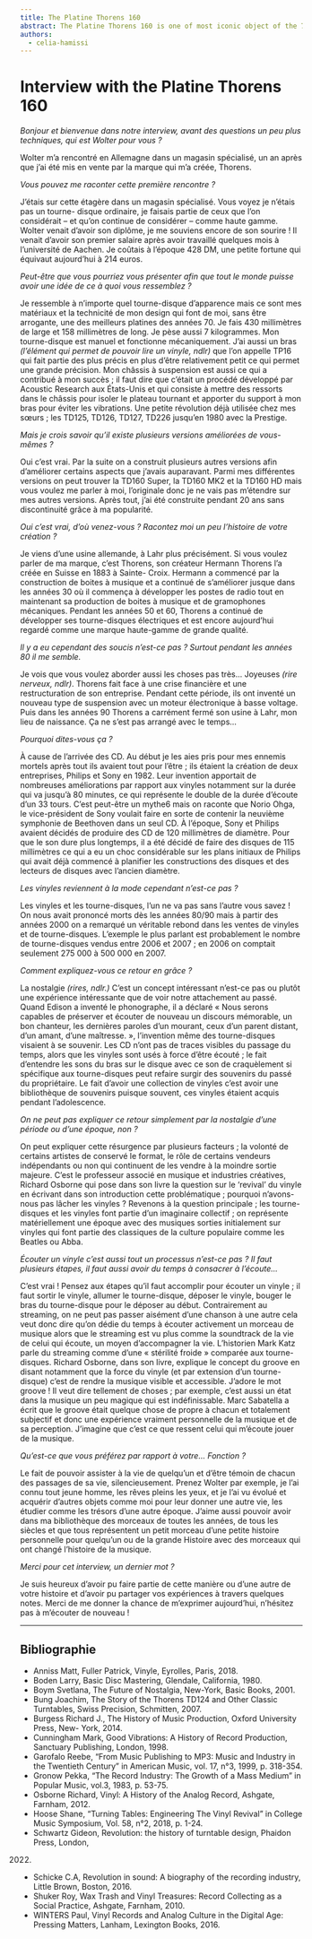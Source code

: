 ```yaml
---
title: The Platine Thorens 160
abstract: The Platine Thorens 160 is one of most iconic object of the 70s, and still is considered to be a masterpiece of sound-engineering.
authors:
  - celia-hamissi
---
```




# Interview with the Platine Thorens 160 
*Bonjour et bienvenue dans notre interview, avant des questions un peu plus techniques, qui est Wolter pour vous ?*

Wolter m’a rencontré en Allemagne dans un magasin spécialisé, un an après que j’ai été mis en vente par la marque qui m’a créée, Thorens.

*Vous pouvez me raconter cette première rencontre ?*

J’étais sur cette étagère dans un magasin spécialisé. Vous voyez je n’étais pas un tourne- disque ordinaire, je faisais partie de ceux que l’on considérait – et qu’on continue de considérer – comme haute gamme. Wolter venait d’avoir son diplôme, je me souviens encore de son sourire ! Il venait d’avoir son premier salaire après avoir travaillé quelques mois à l’université de Aachen. Je coûtais à l’époque 428 DM, une petite fortune qui équivaut aujourd’hui à 214 euros.

*Peut-être que vous pourriez vous présenter afin que tout le monde puisse avoir une idée de ce à quoi vous ressemblez ?*

Je ressemble à n’importe quel tourne-disque d’apparence mais ce sont mes matériaux et la technicité de mon design qui font de moi, sans être arrogante, une des meilleurs platines des années 70. Je fais 430 millimètres de large et 158 millimètres de long. Je pèse aussi 7 kilogrammes. Mon tourne-disque est manuel et fonctionne mécaniquement. J’ai aussi un bras *(l’élément qui permet de pouvoir lire un vinyle, ndlr)* que l’on appelle TP16 qui fait partie des plus précis en plus d’être relativement petit ce qui permet une grande précision. Mon châssis à suspension est aussi ce qui a contribué à mon succès ; il faut dire que c’était un procédé développé par Acoustic Research aux États-Unis et qui consiste à mettre des ressorts dans le châssis pour isoler le plateau tournant et apporter du support à mon bras pour éviter les vibrations. Une petite révolution déjà utilisée chez mes sœurs ; les TD125, TD126, TD127, TD226 jusqu’en 1980 avec la Prestige.

*Mais je crois savoir qu’il existe plusieurs versions améliorées de vous-mêmes ?*

Oui c’est vrai. Par la suite on a construit plusieurs autres versions afin d’améliorer certains aspects que j’avais auparavant. Parmi mes différentes versions on peut trouver la TD160 Super, la TD160 MK2 et la TD160 HD mais vous voulez me parler à moi, l’originale donc je ne vais pas m’étendre sur mes autres versions. Après tout, j’ai été construite pendant 20 ans sans discontinuité grâce à ma popularité.

*Oui c’est vrai, d’où venez-vous ? Racontez moi un peu l’histoire de votre création ?*

Je viens d’une usine allemande, à Lahr plus précisément. Si vous voulez parler de ma marque, c’est Thorens, son créateur Hermann Thorens l’a créée en Suisse en 1883 à Sainte- Croix. Hermann a commencé par la construction de boites à musique et a continué de s’améliorer jusque dans les années 30 où il commença à développer les postes de radio tout en maintenant sa production de boites à musique et de gramophones mécaniques. Pendant les années 50 et 60, Thorens a continué de développer ses tourne-disques électriques et est encore aujourd’hui regardé comme une marque haute-gamme de grande qualité.

*Il y a eu cependant des soucis n’est-ce pas ? Surtout pendant les années 80 il me semble.*

Je vois que vous voulez aborder aussi les choses pas très... Joyeuses *(rire nerveux, ndlr)*. Thorens fait face à une crise financière et une restructuration de son entreprise. Pendant cette période, ils ont inventé un nouveau type de suspension avec un moteur électronique à basse voltage. Puis dans les années 90 Thorens a carrément fermé son usine à Lahr, mon lieu de naissance. Ça ne s’est pas arrangé avec le temps...

*Pourquoi dites-vous ça ?*

À cause de l’arrivée des CD. Au début je les aies pris pour mes ennemis mortels après tout ils avaient tout pour l’être ; ils étaient la création de deux entreprises, Philips et Sony en 1982. Leur invention apportait de nombreuses améliorations par rapport aux vinyles notamment sur la durée qui va jusqu’à 80 minutes, ce qui représente le double de la durée d’écoute d’un 33 tours. C’est peut-être un mythe6 mais on raconte que Norio Ohga, le vice-président de Sony voulait faire en sorte de contenir la neuvième symphonie de Beethoven dans un seul CD. À l’époque, Sony et Philips avaient décidés de produire des CD de 120 millimètres de diamètre. Pour que le son dure plus longtemps, il a été décidé de faire des disques de 115 millimètres ce qui a eu un choc considérable sur les plans initiaux de Philips qui avait déjà commencé à planifier les constructions des disques et des lecteurs de disques avec l’ancien diamètre.

*Les vinyles reviennent à la mode cependant n’est-ce pas ?*

Les vinyles et les tourne-disques, l’un ne va pas sans l’autre vous savez ! On nous avait prononcé morts dès les années 80/90 mais à partir des années 2000 on a remarqué un véritable rebond dans les ventes de vinyles et de tourne-disques. L’exemple le plus parlant est probablement le nombre de tourne-disques vendus entre 2006 et 2007 ; en 2006 on comptait seulement 275 000 à 500 000 en 2007.

*Comment expliquez-vous ce retour en grâce ?*

La nostalgie *(rires, ndlr.)* C’est un concept intéressant n’est-ce pas ou plutôt une expérience intéressante que de voir notre attachement au passé. Quand Edison a inventé le phonographe, il a déclaré « Nous serons capables de préserver et écouter de nouveau un discours mémorable, un bon chanteur, les dernières paroles d’un mourant, ceux d’un parent distant, d’un amant, d’une maîtresse. », l’invention même des tourne-disques visaient à se souvenir. Les CD n’ont pas de traces visibles du passage du temps, alors que les vinyles sont usés à force d’être écouté ; le fait d’entendre les sons du bras sur le disque avec ce son de craquèlement si spécifique aux tourne-disques peut refaire surgir des souvenirs du passé du propriétaire. Le fait d’avoir une collection de vinyles c’est avoir une bibliothèque de souvenirs puisque souvent, ces vinyles étaient acquis pendant l’adolescence.

*On ne peut pas expliquer ce retour simplement par la nostalgie d’une période ou d’une époque, non ?*

On peut expliquer cette résurgence par plusieurs facteurs ; la volonté de certains artistes de conservé le format, le rôle de certains vendeurs indépendants ou non qui continuent de les vendre à la moindre sortie majeure. C’est le professeur associé en musique et industries créatives, Richard Osborne qui pose dans son livre la question sur le ‘revival’ du vinyle en écrivant dans son introduction cette problématique ; pourquoi n’avons-nous pas lâcher les vinyles ? Revenons à la question principale ; les tourne-disques et les vinyles font partie d’un imaginaire collectif ; on représente matériellement une époque avec des musiques sorties initialement sur vinyles qui font partie des classiques de la culture populaire comme les Beatles ou Abba.

*Écouter un vinyle c’est aussi tout un processus n’est-ce pas ? Il faut plusieurs étapes, il faut aussi avoir du temps à consacrer à l’écoute...*

C’est vrai ! Pensez aux étapes qu’il faut accomplir pour écouter un vinyle ; il faut sortir le vinyle, allumer le tourne-disque, déposer le vinyle, bouger le bras du tourne-disque pour le déposer au début. Contrairement au streaming, on ne peut pas passer aisément d’une chanson à une autre cela veut donc dire qu’on dédie du temps à écouter activement un morceau de musique alors que le streaming est vu plus comme la soundtrack de la vie de celui qui écoute, un moyen d’accompagner la vie. L’historien Mark Katz parle du streaming comme d’une « stérilité froide » comparée aux tourne-disques. Richard Osborne, dans son livre, explique le concept du groove en disant notamment que la force du vinyle (et par extension d’un tourne-disque) c’est de rendre la musique visible et accessible. J’adore le mot groove ! Il veut dire tellement de choses ; par exemple, c’est aussi un état dans la musique un peu magique qui est indéfinissable. Marc Sabatella a écrit que le groove était quelque chose de propre à chacun et totalement subjectif et donc une expérience vraiment personnelle de la musique et de sa perception. J’imagine que c’est ce que ressent celui qui m’écoute jouer de la musique.

*Qu’est-ce que vous préférez par rapport à votre... Fonction ?*

Le fait de pouvoir assister à la vie de quelqu’un et d’être témoin de chacun des passages de sa vie, silencieusement. Prenez Wolter par exemple, je l’ai connu tout jeune homme, les rêves pleins les yeux, et je l’ai vu évolué et acquérir d’autres objets comme moi pour leur donner une autre vie, les étudier comme les trésors d’une autre époque. J’aime aussi pouvoir avoir dans ma bibliothèque des morceaux de toutes les années, de tous les siècles et que tous représentent un petit morceau d’une petite histoire personnelle pour quelqu’un ou de la grande Histoire avec des morceaux qui ont changé l’histoire de la musique.

*Merci pour cet interview, un dernier mot ?*

Je suis heureux d’avoir pu faire partie de cette manière ou d’une autre de votre histoire et d’avoir pu partager vos expériences à travers quelques notes. Merci de me donner la chance de m’exprimer aujourd’hui, n’hésitez pas à m’écouter de nouveau !

---
Bibliographie
---

- Anniss Matt, Fuller Patrick, Vinyle, Eyrolles, Paris, 2018.
- Boden Larry, Basic Disc Mastering, Glendale, California, 1980.
- Boym Svetlana, The Future of Nostalgia, New-York, Basic Books, 2001.
- Bung Joachim, The Story of the Thorens TD124 and Other Classic Turntables, Swiss
Precision, Schmitten, 2007.
- Burgess Richard J., The History of Music Production, Oxford University Press, New-
York, 2014.
- Cunningham Mark, Good Vibrations: A History of Record Production, Sanctuary
Publishing, London, 1998.
- Garofalo Reebe, “From Music Publishing to MP3: Music and Industry in the Twentieth
Century” in American Music, vol. 17, n°3, 1999, p. 318-354.
- Gronow Pekka, “The Record Industry: The Growth of a Mass Medium” in Popular
Music, vol.3, 1983, p. 53-75.
- Osborne Richard, Vinyl: A History of the Analog Record, Ashgate, Farnham, 2012.
- Hoose Shane, “Turning Tables: Engineering The Vinyl Revival” in College Music
Symposium, Vol. 58, n°2, 2018, p. 1-24.
- Schwartz Gideon, Revolution: the history of turntable design, Phaidon Press, London,
2022.
- Schicke C.A, Revolution in sound: A biography of the recording industry, Little Brown,
Boston, 2016.
- Shuker Roy, Wax Trash and Vinyl Treasures: Record Collecting as a Social Practice,
Ashgate, Farnham, 2010.
- WINTERS Paul, Vinyl Records and Analog Culture in the Digital Age: Pressing
Matters, Lanham, Lexington Books, 2016.
